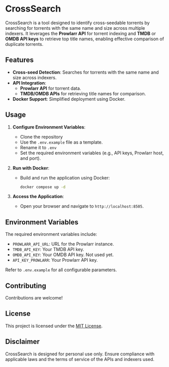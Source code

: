 # CrossSearch

CrossSearch is a tool designed to identify cross-seedable torrents by searching for torrents with the same name and size across multiple indexers. It leverages the **Prowlarr API** for torrent indexing and **TMDB** or **OMDB API keys** to retrieve top title names, enabling effective comparison of duplicate torrents.

## Features

- **Cross-seed Detection**: Searches for torrents with the same name and size across indexers.
- **API Integration**:
  - **Prowlarr API** for torrent data.
  - **TMDB/OMDB APIs** for retrieving title names for comparison.
- **Docker Support**: Simplified deployment using Docker.

## Usage

1. **Configure Environment Variables**:
   - Clone the repository
   - Use the `.env.example` file as a template.
   - Rename it to `.env`
   - Set the required environment variables (e.g., API keys, Prowlarr host, and port).

2. **Run with Docker**:
   - Build and run the application using Docker:
     ```bash
     docker compose up -d
     ```

3. **Access the Application**:
   - Open your browser and navigate to `http://localhost:8505`.

## Environment Variables

The required environment variables include:
- `PROWLARR_API_URL`: URL for the Prowlarr instance.
- `TMDB_API_KEY`: Your TMDB API key.
- `OMDB_API_KEY`: Your OMDB API key. Not used yet.
- `API_KEY_PROWLARR`: Your Prowlarr API key.

Refer to `.env.example` for all configurable parameters.

## Contributing

Contributions are welcome!

## License

This project is licensed under the [MIT License](LICENSE).

## Disclaimer

CrossSearch is designed for personal use only. Ensure compliance with applicable laws and the terms of service of the APIs and indexers used.
